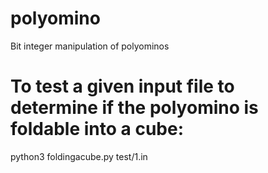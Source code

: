 # polyomino
Bit integer manipulation of polyominos

# To test a given input file to determine if the polyomino is foldable into a cube:
python3 foldingacube.py test/1.in
